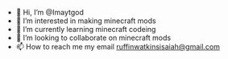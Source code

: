 - 👋 Hi, I’m @Imaytgod
- 👀 I’m interested in making minecraft mods
- 🌱 I’m currently learning minecraft codeing
- 💞️ I’m looking to collaborate on minecraft mods
- 📫 How to reach me my email ruffinwatkinsisaiah@gmail.com 

<!---
Imaytgod/Imaytgod is a ✨ special ✨ repository because its `README.md` (this file) appears on your GitHub profile.
You can click the Preview link to take a look at your changes.
--->
